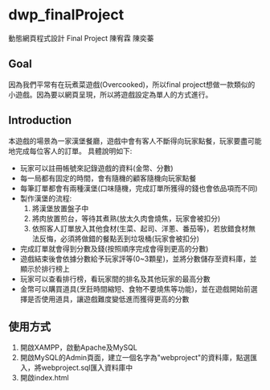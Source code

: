 # dwp_finalProject

 動態網頁程式設計 Final Project 陳宥霖 陳奕蓁

## Goal

因為我們平常有在玩煮菜遊戲(Overcooked)，所以final project想做一款類似的小遊戲。因為要以網頁呈現，所以將遊戲設定為單人的方式進行。

## Introduction

本遊戲的場景為一家漢堡餐廳，遊戲中會有客人不斷得向玩家點餐，玩家要盡可能地完成每位客人的訂單。
具體說明如下:

- 玩家可以註冊帳號來記錄遊戲的資料(金幣、分數)
- 每一局都有固定的時間，會有隨機的顧客隨機向玩家點餐
- 每筆訂單都會有兩種漢堡(口味隨機，完成訂單所獲得的錢也會依品項而不同)
- 製作漢堡的流程:
  1. 將漢堡放置盤子中
  2. 將肉放置煎台，等待其煮熟(放太久肉會燒焦，玩家會被扣分)
  3. 依照客人訂單放入其他食材(生菜、起司、洋蔥、番茄等)，若放錯食材無法反悔，必須將做錯的餐點丟到垃圾桶(玩家會被扣分)
- 完成訂單就會得到分數及錢(按照順序完成會得到更高的分數)
- 遊戲結束後會依據分數給予玩家評等(0~3顆星)，並將分數儲存至資料庫，並顯示於排行榜上
- 玩家可以查看排行榜，看玩家間的排名及其他玩家的最高分數
- 金幣可以購買道具(烹飪時間縮短、食物不要燒焦等功能)，並在遊戲開始前選擇是否使用道具，讓遊戲難度變低進而獲得更高的分數

## 使用方式
1. 開啟XAMPP，啟動Apache及MySQL
2. 開啟MySQL的Admin頁面，建立一個名字為"webproject"的資料庫，點選匯入，將webproject.sql匯入資料庫中
3. 開啟index.html